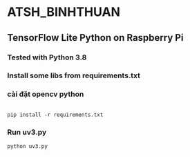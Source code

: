 # ATSH_BINHTHUAN
## TensorFlow Lite Python on Raspberry Pi
### Tested with Python 3.8
### Install some libs from requirements.txt
### cài đặt opencv python
```

```
```
pip install -r requirements.txt
```
### Run uv3.py
```
python uv3.py
```
